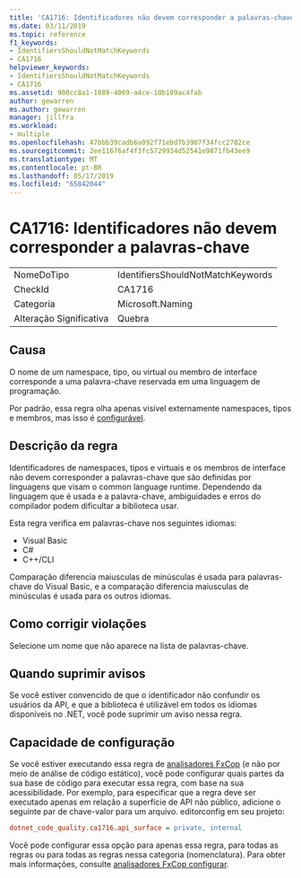 ```yaml
---
title: 'CA1716: Identificadores não devem corresponder a palavras-chave'
ms.date: 03/11/2019
ms.topic: reference
f1_keywords:
- IdentifiersShouldNotMatchKeywords
- CA1716
helpviewer_keywords:
- IdentifiersShouldNotMatchKeywords
- CA1716
ms.assetid: 900cc8a1-1089-4069-a4ce-10b109ac4fab
author: gewarren
ms.author: gewarren
manager: jillfra
ms.workload:
- multiple
ms.openlocfilehash: 47bbb39cadb6a092f71ebd7b3907f34fcc2782ce
ms.sourcegitcommit: 2ee11676af4f3fc5729934d52541e9871fb43ee9
ms.translationtype: MT
ms.contentlocale: pt-BR
ms.lasthandoff: 05/17/2019
ms.locfileid: "65842044"
---
```

# <a name="ca1716-identifiers-should-not-match-keywords"></a>CA1716: Identificadores não devem corresponder a palavras-chave

|||
|-|-|
|NomeDoTipo|IdentifiersShouldNotMatchKeywords|
|CheckId|CA1716|
|Categoria|Microsoft.Naming|
|Alteração Significativa|Quebra|

## <a name="cause"></a>Causa

O nome de um namespace, tipo, ou virtual ou membro de interface corresponde a uma palavra-chave reservada em uma linguagem de programação.

Por padrão, essa regra olha apenas visível externamente namespaces, tipos e membros, mas isso é [configurável](#configurability).

## <a name="rule-description"></a>Descrição da regra

Identificadores de namespaces, tipos e virtuais e os membros de interface não devem corresponder a palavras-chave que são definidas por linguagens que visam o common language runtime. Dependendo da linguagem que é usada e a palavra-chave, ambiguidades e erros do compilador podem dificultar a biblioteca usar.

Esta regra verifica em palavras-chave nos seguintes idiomas:

- Visual Basic
- C#
- C++/CLI

Comparação diferencia maiusculas de minúsculas é usada para palavras-chave do Visual Basic, e a comparação diferencia maiusculas de minúsculas é usada para os outros idiomas.

## <a name="how-to-fix-violations"></a>Como corrigir violações

Selecione um nome que não aparece na lista de palavras-chave.

## <a name="when-to-suppress-warnings"></a>Quando suprimir avisos

Se você estiver convencido de que o identificador não confundir os usuários da API, e que a biblioteca é utilizável em todos os idiomas disponíveis no .NET, você pode suprimir um aviso nessa regra.

## <a name="configurability"></a>Capacidade de configuração

Se você estiver executando essa regra de [analisadores FxCop](install-fxcop-analyzers.md) (e não por meio de análise de código estático), você pode configurar quais partes da sua base de código para executar essa regra, com base na sua acessibilidade. Por exemplo, para especificar que a regra deve ser executado apenas em relação a superfície de API não público, adicione o seguinte par de chave-valor para um arquivo. editorconfig em seu projeto:

```ini
dotnet_code_quality.ca1716.api_surface = private, internal
```

Você pode configurar essa opção para apenas essa regra, para todas as regras ou para todas as regras nessa categoria (nomenclatura). Para obter mais informações, consulte [analisadores FxCop configurar](configure-fxcop-analyzers.md).